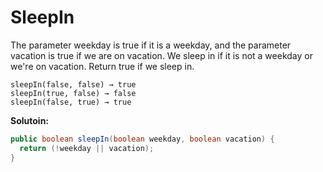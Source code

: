 # SleepIn

The parameter weekday is true if it is a weekday, and the parameter vacation is true if we are on vacation. We sleep in if it is not a weekday or we're on vacation. Return true if we sleep in.

```
sleepIn(false, false) → true
sleepIn(true, false) → false
sleepIn(false, true) → true

```

**Solutoin:**

```java
public boolean sleepIn(boolean weekday, boolean vacation) {
  return (!weekday || vacation);
}
```